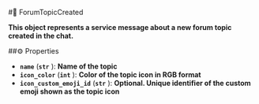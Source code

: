 #🔮 ForumTopicCreated

**This object represents a service message about a new forum topic created in the chat.**

##⚙️ Properties

- **`name`** (**`str`** ): **Name of the topic**
- **`icon_color`** (**`int`** ): **Color of the topic icon in RGB format**
- **`icon_custom_emoji_id`** (**`str`** ): **Optional. Unique identifier of the custom emoji shown as the topic icon**
